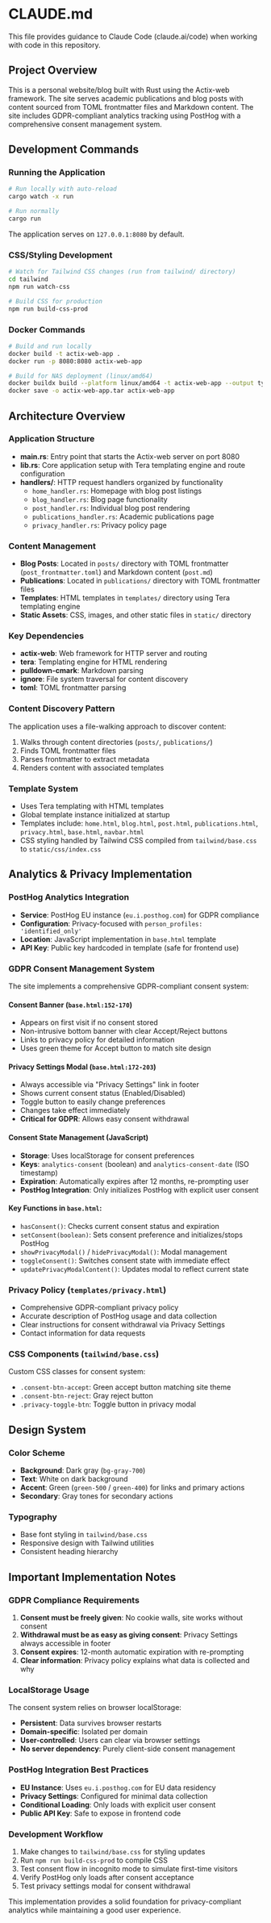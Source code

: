 # CLAUDE.md

This file provides guidance to Claude Code (claude.ai/code) when working with code in this repository.

## Project Overview

This is a personal website/blog built with Rust using the Actix-web framework. The site serves academic publications and blog posts with content sourced from TOML frontmatter files and Markdown content. The site includes GDPR-compliant analytics tracking using PostHog with a comprehensive consent management system.

## Development Commands

### Running the Application
```bash
# Run locally with auto-reload
cargo watch -x run

# Run normally
cargo run
```

The application serves on `127.0.0.1:8080` by default.

### CSS/Styling Development
```bash
# Watch for Tailwind CSS changes (run from tailwind/ directory)
cd tailwind
npm run watch-css

# Build CSS for production
npm run build-css-prod
```

### Docker Commands
```bash
# Build and run locally
docker build -t actix-web-app .
docker run -p 8080:8080 actix-web-app

# Build for NAS deployment (linux/amd64)
docker buildx build --platform linux/amd64 -t actix-web-app --output type=docker .
docker save -o actix-web-app.tar actix-web-app
```

## Architecture Overview

### Application Structure
- **main.rs**: Entry point that starts the Actix-web server on port 8080
- **lib.rs**: Core application setup with Tera templating engine and route configuration
- **handlers/**: HTTP request handlers organized by functionality
  - `home_handler.rs`: Homepage with blog post listings
  - `blog_handler.rs`: Blog page functionality
  - `post_handler.rs`: Individual blog post rendering
  - `publications_handler.rs`: Academic publications page
  - `privacy_handler.rs`: Privacy policy page

### Content Management
- **Blog Posts**: Located in `posts/` directory with TOML frontmatter (`post_frontmatter.toml`) and Markdown content (`post.md`)
- **Publications**: Located in `publications/` directory with TOML frontmatter files
- **Templates**: HTML templates in `templates/` directory using Tera templating engine
- **Static Assets**: CSS, images, and other static files in `static/` directory

### Key Dependencies
- **actix-web**: Web framework for HTTP server and routing
- **tera**: Templating engine for HTML rendering
- **pulldown-cmark**: Markdown parsing
- **ignore**: File system traversal for content discovery
- **toml**: TOML frontmatter parsing

### Content Discovery Pattern
The application uses a file-walking approach to discover content:
1. Walks through content directories (`posts/`, `publications/`)
2. Finds TOML frontmatter files
3. Parses frontmatter to extract metadata
4. Renders content with associated templates

### Template System
- Uses Tera templating with HTML templates
- Global template instance initialized at startup
- Templates include: `home.html`, `blog.html`, `post.html`, `publications.html`, `privacy.html`, `base.html`, `navbar.html`
- CSS styling handled by Tailwind CSS compiled from `tailwind/base.css` to `static/css/index.css`

## Analytics & Privacy Implementation

### PostHog Analytics Integration
- **Service**: PostHog EU instance (`eu.i.posthog.com`) for GDPR compliance
- **Configuration**: Privacy-focused with `person_profiles: 'identified_only'`
- **Location**: JavaScript implementation in `base.html` template
- **API Key**: Public key hardcoded in template (safe for frontend use)

### GDPR Consent Management System
The site implements a comprehensive GDPR-compliant consent system:

#### Consent Banner (`base.html:152-170`)
- Appears on first visit if no consent stored
- Non-intrusive bottom banner with clear Accept/Reject buttons
- Links to privacy policy for detailed information
- Uses green theme for Accept button to match site design

#### Privacy Settings Modal (`base.html:172-203`)
- Always accessible via "Privacy Settings" link in footer
- Shows current consent status (Enabled/Disabled)
- Toggle button to easily change preferences
- Changes take effect immediately
- **Critical for GDPR**: Allows easy consent withdrawal

#### Consent State Management (JavaScript)
- **Storage**: Uses localStorage for consent preferences
- **Keys**: `analytics-consent` (boolean) and `analytics-consent-date` (ISO timestamp)
- **Expiration**: Automatically expires after 12 months, re-prompting user
- **PostHog Integration**: Only initializes PostHog with explicit user consent

#### Key Functions in `base.html`:
- `hasConsent()`: Checks current consent status and expiration
- `setConsent(boolean)`: Sets consent preference and initializes/stops PostHog
- `showPrivacyModal()` / `hidePrivacyModal()`: Modal management
- `toggleConsent()`: Switches consent state with immediate effect
- `updatePrivacyModalContent()`: Updates modal to reflect current state

### Privacy Policy (`templates/privacy.html`)
- Comprehensive GDPR-compliant privacy policy
- Accurate description of PostHog usage and data collection
- Clear instructions for consent withdrawal via Privacy Settings
- Contact information for data requests

### CSS Components (`tailwind/base.css`)
Custom CSS classes for consent system:
- `.consent-btn-accept`: Green accept button matching site theme
- `.consent-btn-reject`: Gray reject button
- `.privacy-toggle-btn`: Toggle button in privacy modal

## Design System

### Color Scheme
- **Background**: Dark gray (`bg-gray-700`)
- **Text**: White on dark background
- **Accent**: Green (`green-500` / `green-400`) for links and primary actions
- **Secondary**: Gray tones for secondary actions

### Typography
- Base font styling in `tailwind/base.css`
- Responsive design with Tailwind utilities
- Consistent heading hierarchy

## Important Implementation Notes

### GDPR Compliance Requirements
1. **Consent must be freely given**: No cookie walls, site works without consent
2. **Withdrawal must be as easy as giving consent**: Privacy Settings always accessible in footer
3. **Consent expires**: 12-month automatic expiration with re-prompting
4. **Clear information**: Privacy policy explains what data is collected and why

### LocalStorage Usage
The consent system relies on browser localStorage:
- **Persistent**: Data survives browser restarts
- **Domain-specific**: Isolated per domain
- **User-controlled**: Users can clear via browser settings
- **No server dependency**: Purely client-side consent management

### PostHog Integration Best Practices
- **EU Instance**: Uses `eu.i.posthog.com` for EU data residency
- **Privacy Settings**: Configured for minimal data collection
- **Conditional Loading**: Only loads with explicit user consent
- **Public API Key**: Safe to expose in frontend code

### Development Workflow
1. Make changes to `tailwind/base.css` for styling updates
2. Run `npm run build-css-prod` to compile CSS
3. Test consent flow in incognito mode to simulate first-time visitors
4. Verify PostHog only loads after consent acceptance
5. Test privacy settings modal for consent withdrawal

This implementation provides a solid foundation for privacy-compliant analytics while maintaining a good user experience.